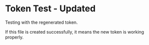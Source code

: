 # Token Test - Updated

Testing with the regenerated token.

If this file is created successfully, it means the new token is working properly.